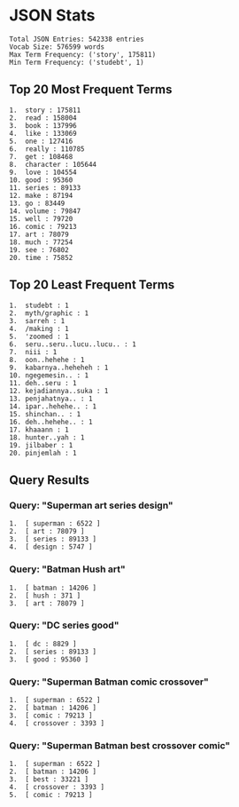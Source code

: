 # JSON Stats
	Total JSON Entries: 542338 entries
	Vocab Size: 576599 words
	Max Term Frequency: ('story', 175811)
	Min Term Frequency: ('studebt', 1)

## Top 20 Most Frequent Terms
	1.	story : 175811
	2.	read : 158004
	3.	book : 137996
	4.	like : 133069
	5.	one : 127416
	6.	really : 110785
	7.	get : 108468
	8.	character : 105644
	9.	love : 104554
	10.	good : 95360
	11.	series : 89133
	12.	make : 87194
	13.	go : 83449
	14.	volume : 79847
	15.	well : 79720
	16.	comic : 79213
	17.	art : 78079
	18.	much : 77254
	19.	see : 76802
	20.	time : 75852

## Top 20 Least Frequent Terms
	1.	studebt : 1
	2.	myth/graphic : 1
	3.	sarreh : 1
	4.	/making : 1
	5.	'zoomed : 1
	6.	seru..seru..lucu..lucu.. : 1
	7.	niii : 1
	8.	oon..hehehe : 1
	9.	kabarnya..heheheh : 1
	10.	ngegemesin.. : 1
	11.	deh..seru : 1
	12.	kejadiannya..suka : 1
	13.	penjahatnya.. : 1
	14.	ipar..hehehe.. : 1
	15.	shinchan.. : 1
	16.	deh..hehehe.. : 1
	17.	khaaann : 1
	18.	hunter..yah : 1
	19.	jilbaber : 1
	20.	pinjemlah : 1

## Query Results
### Query: "Superman art series design"
	1.	[ superman : 6522 ]
	2.	[ art : 78079 ]
	3.	[ series : 89133 ]
	4.	[ design : 5747 ]

### Query: "Batman Hush art"
	1.	[ batman : 14206 ]
	2.	[ hush : 371 ]
	3.	[ art : 78079 ]

### Query: "DC series good"
	1.	[ dc : 8829 ]
	2.	[ series : 89133 ]
	3.	[ good : 95360 ]

### Query: "Superman Batman comic crossover"
	1.	[ superman : 6522 ]
	2.	[ batman : 14206 ]
	3.	[ comic : 79213 ]
	4.	[ crossover : 3393 ]

### Query: "Superman Batman best crossover comic"
	1.	[ superman : 6522 ]
	2.	[ batman : 14206 ]
	3.	[ best : 33221 ]
	4.	[ crossover : 3393 ]
	5.	[ comic : 79213 ]